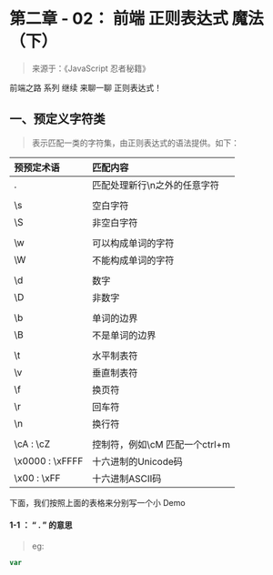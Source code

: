 # 第二章 - 02： 前端 正则表达式 魔法 （下）

>来源于：《JavaScript 忍者秘籍》

前端之路 系列 继续 来聊一聊 正则表达式！

## 一、预定义字符类

> 表示匹配一类的字符集，由正则表达式的语法提供。如下：

|预预定术语|匹配内容|
|:-- | :-- |
|.|匹配处理新行\n之外的任意字符|
|  |  |
| \s  | 空白字符 |
| \S  |  非空白字符 |
|  |  |
| \w  |  可以构成单词的字符 |
| \W  |  不能构成单词的字符 |
|  |  |
| \d  | 数字 |
| \D  | 非数字 |
|  |  |
| \b | 单词的边界 |
| \B | 不是单词的边界 |
|  |  |
|\t|水平制表符|
|\v|垂直制表符|
|\f|换页符|
|\r|回车符|
|\n|换行符|
|||
|\cA : \cZ|控制符，例如\cM 匹配一个ctrl+m|
|\x0000 : \xFFFF|十六进制的Unicode码|
|\x00 : \xFF|十六进制ASCII码|

下面，我们按照上面的表格来分别写一个小 Demo

####  1-1  ：  “  . ”  的意思
> eg:
```javascript
var 
```
